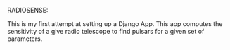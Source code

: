 RADIOSENSE:

This is my first attempt at setting up a Django App. This app computes the sensitivity of a give radio telescope to find pulsars for a given set of parameters. 
